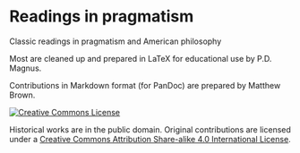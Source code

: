 # Readings in pragmatism
Classic readings in pragmatism and American philosophy

Most are cleaned up and prepared in LaTeX for educational use by P.D. Magnus.

Contributions in Markdown format (for PanDoc) are prepared by Matthew Brown.


[![Creative Commons License](https://i.creativecommons.org/l/by-sa/4.0/88x31.png)](http://creativecommons.org/licenses/by/4.0/)

Historical works are in the public domain. Original contributions are licensed under a [Creative Commons Attribution Share-alike 4.0 International License](http://creativecommons.org/licenses/by-sa/4.0/).
